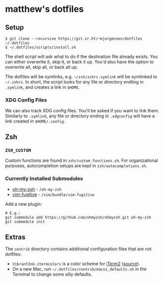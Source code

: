# matthew's dotfiles

## Setup

```
$ git clone --recursive https://git.sr.ht/~mjorgensen/dotfiles ~/.dotfiles
$ ~/.dotfiles/scripts/install.sh
```

The shell script will ask what to do if the destination file already
exists. You can either overwrite it, skip it, or back it up. You'd also
have the option to overwrite all, skip all, or back all up.

The dotfiles will be symlinks, e.g. `~/zsh/zshrc.symlink` will be
symlinked to `~/.zshrc`. In short, the script looks for any file or
directory endling in `.symlink`, and creates a link in `$HOME`.

### XDG Config Files

We can also track XDG config files. You'll be asked if you want to link
them. Similarly to `.symlink`, any file or directory ending in
`.xdgconfig` will have a link created in `$HOME/.config`.

## Zsh

### `ZSH_CUSTOM`

Custom functions are found in `zsh/custom_functions.sh`. For
organizational purposes, autocompletion setups are kept in
`zsh/autocompletions.sh`. 

### Currently Installed Submodules

- [oh-my-zsh][oh-my-zsh] - `/oh-my-zsh`
- [vim-fugitive][vim-fugitive] - `/vim/bundle/vim-fugitive`

[oh-my-zsh]: https://github.com/ohmyzsh/ohmyzsh
[vim-fugitive]: https://github.com/tpope/vim-fugitive

Add a new plugin:

```
# E.g.:
git submodule add https://github.com/ohmyzsh/ohmyzsh.git oh-my-zsh
git submodule init
```

## Extras

The `contrib` directory contains additional configuration files that are
not dotfiles:

* `VibrantInk.itermcolors` is a color scheme for [iTerm2][it2] 
  ([source][VIsource]).
* On a new Mac, run `~/.dotfiles/contrib/macos_defaults.sh` in the
  Terminal to change some silly defaults.

[it2]: http://www.iterm2.com/
[VIsource]: https://github.com/asanghi/vibrantinklion
